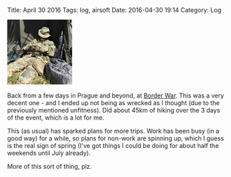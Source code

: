 Title: April 30 2016
Tags: log, airsoft 
Date: 2016-04-30 19:14 
Category: Log 
 
<a href="/images/20160430-pewpewpew.jpg">![Image](/images/thumbs/thumbnail_square/20160430-pewpewpew.jpg)</a>

Back from a few days in Prague and beyond, at [Border War](http://www.borderwar.cz/). This was a very decent one - and
I ended up not being as wrecked as I thought (due to the previously mentioned unfitness). Did about 45km of hiking over the 
3 days of the event, which is a lot for me.

This (as usual) has sparked plans for more trips. Work has been busy (in a good way) for a while, so plans for non-work are 
spinning up, which I guess is the real sign of spring (I've got things I could be doing for about half the weekends until July already).

More of this sort of thing, plz.
